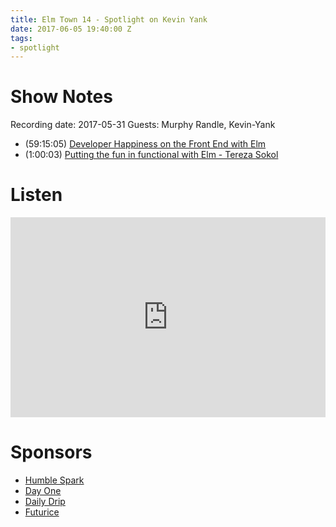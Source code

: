 ```yaml
---
title: Elm Town 14 - Spotlight on Kevin Yank
date: 2017-06-05 19:40:00 Z
tags:
- spotlight
---
```


# Show Notes

Recording date: 2017-05-31
Guests: Murphy Randle, Kevin-Yank


- (59:15:05) [Developer Happiness on the Front End with Elm](https://www.youtube.com/watch?v=kuOCx0QeQ5c)
- (1:00:03) [Putting the fun in functional with Elm - Tereza Sokol](https://www.youtube.com/watch?v=a0039_JRAQo)

# Listen
<iframe src="https://cast.rocks/player/6039/Elm-Town-14---Spotlight-on-Kevin-Yank.mp3?episodeTitle=Elm%20Town%20Spotlight%20-%20Kevin%20Yank%20(Episode%2014)&podcastTitle=Elm%20Town&episodeDate=June%205th%2C%202017&imageURL=https%3A%2F%2Fcast.rocks%2Fhosting%2F6039%2Ffeeds%2F8YSE5.jpg&itunesLink=https%3A%2F%2Fitunes.apple.com%2Fus%2Fpodcast%2Felm-town%2Fid1158047037%3Fmt%3D2" style="border: none; min-height: 265px; max-height: 320px; max-width: 558px; min-width: 270px; width: 100%; height: 100%;" scrollbars="no"></iframe>

# Sponsors

- [Humble Spark](https://www.humblespark.com/)
- [Day One](https://dayoneapp.com)
- [Daily Drip](https://www.dailydrip.com/)
- [Futurice](http://futurice.com/)
